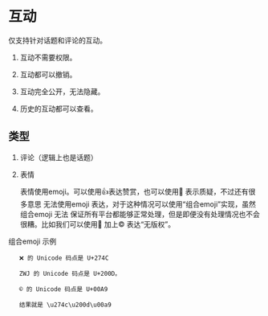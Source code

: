 # 互动

仅支持针对话题和评论的互动。

1. 互动不需要权限。

2. 互动都可以撤销。

3. 互动完全公开，无法隐藏。

4. 历史的互动都可以查看。

## 类型

1. 评论（逻辑上也是话题）
2. 表情

    表情使用emoji。可以使用👍表达赞赏，也可以使用🤥 表示质疑，不过还有很多意思
    无法使用emoji 表达，对于这种情况可以使用“组合emoji”实现，虽然组合emoji 无法
    保证所有平台都能够正常处理，但是即便没有处理情况也不会很糟。比如我们可以使用🚫 加上©️ 表达“无版权”。

组合emoji 示例

       ❌ 的 Unicode 码点是 U+274C

       ZWJ 的 Unicode 码点是 U+200D。

       ©️ 的 Unicode 码点是 U+00A9

       结果就是 \u274c\u200d\u00a9

